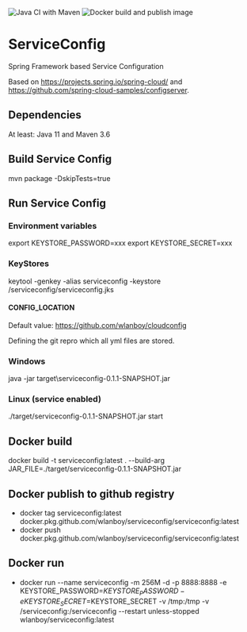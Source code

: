 ![Java CI with Maven](https://github.com/wlanboy/ServiceConfig/workflows/Java%20CI%20with%20Maven/badge.svg?branch=master) ![Docker build and publish image](https://github.com/wlanboy/ServiceConfig/workflows/Docker%20build%20and%20publish%20image/badge.svg)

# ServiceConfig
Spring Framework based Service Configuration

Based on https://projects.spring.io/spring-cloud/ and https://github.com/spring-cloud-samples/configserver.

## Dependencies
At least: Java 11 and Maven 3.6

## Build Service Config
mvn package -DskipTests=true

## Run Service Config
### Environment variables
export KEYSTORE_PASSWORD=xxx
export KEYSTORE_SECRET=xxx

### KeyStores
keytool -genkey -alias serviceconfig -keystore /serviceconfig/serviceconfig.jks

#### CONFIG_LOCATION
Default value: https://github.com/wlanboy/cloudconfig

Defining the git repro which all yml files are stored.

### Windows
java -jar target\serviceconfig-0.1.1-SNAPSHOT.jar

### Linux (service enabled)
./target/serviceconfig-0.1.1-SNAPSHOT.jar start

## Docker build
docker build -t serviceconfig:latest . --build-arg JAR_FILE=./target/serviceconfig-0.1.1-SNAPSHOT.jar

## Docker publish to github registry
- docker tag serviceconfig:latest docker.pkg.github.com/wlanboy/serviceconfig/serviceconfig:latest
- docker push docker.pkg.github.com/wlanboy/serviceconfig/serviceconfig:latest

## Docker run
- docker run --name serviceconfig -m 256M -d -p 8888:8888 -e KEYSTORE_PASSWORD=$KEYSTORE_PASSWORD -e KEYSTORE_SECRET=$KEYSTORE_SECRET -v /tmp:/tmp -v /serviceconfig:/serviceconfig --restart unless-stopped wlanboy/serviceconfig:latest
